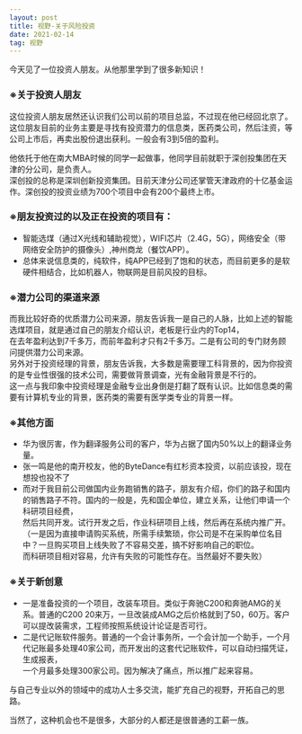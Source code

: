 ```yaml
---
layout: post
title: 视野-关于风险投资
date: 2021-02-14 
tag: 视野
---
```


<p>今天见了一位投资人朋友。从他那里学到了很多新知识！</p>

###  ※关于投资人朋友
<p>这位投资人朋友居然还认识我们公司以前的项目总监，不过现在他已经回北京了。<Br/>
这位朋友目前的业务主要是寻找有投资潜力的信息类，医药类公司，然后注资，等公司上市后，再卖出股份退出获利。一般会有3到5倍的盈利。 <Br/></p>

<p>他依托于他在南大MBA时候的同学一起做事，他同学目前就职于深创投集团在天津的分公司，是负责人。 <Br/>
深创投的总称是深圳创新投资集团。目前天津分公司还掌管天津政府的十亿基金运作。深创投的投资业绩为700个项目中会有200个最终上市。<Br/></p>

       
### ※朋友投资过的以及正在投资的项目有：
* 智能选煤（通过X光线和辅助视觉），WIFI芯片（2.4G，5G），网络安全（带网络安全防护的摄像头）,神州商龙（餐饮APP）。<Br/>  
* 总体来说信息类的，纯软件，纯APP已经到了饱和的状态，而目前更多的是软硬件相结合，比如机器人，物联网是目前风投的目标。<Br/>  
 

###  ※潜力公司的渠道来源
<p>而我比较好奇的优质潜力公司来源，朋友告诉我一是自己的人脉，比如上述的智能选煤项目，就是通过自己的朋友介绍认识，老板是行业内的Top14，<Br/>
   在去年盈利达到7千多万，而前年盈利才只有2千多万。二是有公司的专门财务顾问提供潜力公司来源。 <Br/>
另外对于投资经理的背景，朋友告诉我，大多数是需要理工科背景的，因为你投资的是专业性很强的技术公司，需要做背景调查，光有金融背景是不行的。<Br/>
这一点与我印象中投资经理是金融专业出身倒是打翻了既有认识。比如信息类的需要有计算机专业的背景，医药类的需要有医学类专业的背景一样。<Br/></p>  

### ※其他方面
* 华为很厉害，作为翻译服务公司的客户，华为占据了国内50%以上的翻译业务量。<Br/> 
* 张一鸣是他的南开校友，他的ByteDance有红杉资本投资，以前应该投，现在想投也投不了<Br/> 
* 而对于我目前公司做国内业务跑销售的路子，朋友有介绍，你们的路子和国内的销售路子不符。国内的一般是，先和国企单位，建立关系，让他们申请一个科研项目经费，<Br/> 
然后共同开发。试行开发之后，作业科研项目上线，然后再在系统内推广开。<Br/> 
（一是因为直接申请购买系统，所需手续繁琐，你公司是不在采购单位名目中？一旦购买项目上线失败了不容易交差，搞不好影响自己的职位。<Br/> 
而科研项目相对容易，允许有失败的可能性存在。当然最好不要失败）<Br/> 
 
### ※关于新创意
* 一是准备投资的一个项目，改装车项目。类似于奔驰C200和奔驰AMG的关系。普通的C200 20来万，一旦改装成AMG之后价格就到了50，60万。客户可以提改装需求，工程师按照系统设计论证是否可行。<Br/>  
* 二是代记账软件服务。普通的一个会计事务所，一个会计加一个助手，一个月代记账最多处理40家公司，而开发出的这套代记账软件，可以自动扫描凭证，生成报表，<Br/>
一个月最多处理300家公司。因为解决了痛点，所以推广起来容易。<Br/>  

<p>与自己专业以外的领域中的成功人士多交流，能扩充自己的视野，开拓自己的思路。</p>
<p>当然了，这种机会也不是很多，大部分的人都还是很普通的工薪一族。</p>
